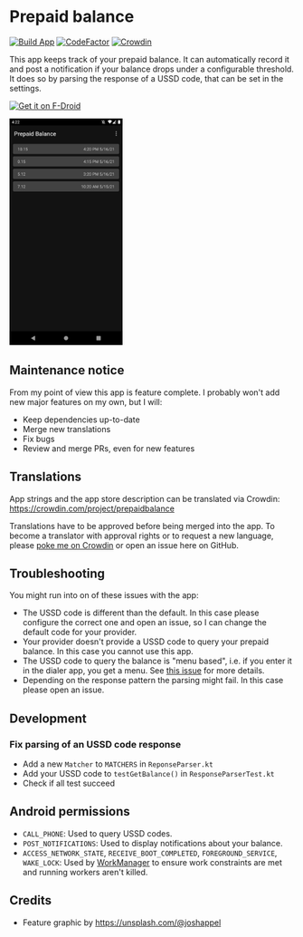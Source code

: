 # Prepaid balance

[![Build App](https://github.com/mueller-ma/PrepaidBalance/actions/workflows/build.yml/badge.svg)](https://github.com/mueller-ma/PrepaidBalance/actions/workflows/build.yml)
[![CodeFactor](https://www.codefactor.io/repository/github/mueller-ma/prepaidbalance/badge)](https://www.codefactor.io/repository/github/mueller-ma/prepaidbalance)
[![Crowdin](https://badges.crowdin.net/prepaidbalance/localized.svg)](https://crowdin.com/project/prepaidbalance)

This app keeps track of your prepaid balance. It can automatically record it and post a notification if your balance drops under a configurable threshold.
It does so by parsing the response of a USSD code, that can be set in the settings.

[<img src="assets/get-it-on-fdroid.png" alt="Get it on F-Droid" height="80">](https://f-droid.org/de/packages/com.github.muellerma.prepaidbalance/)

<img src="fastlane/metadata/android/en-US/images/phoneScreenshots/1.png" alt="Screenshot" width=200px>

## Maintenance notice

From my point of view this app is feature complete. I probably won't add new major features on my own, but I will:
* Keep dependencies up-to-date
* Merge new translations
* Fix bugs
* Review and merge PRs, even for new features

## Translations

App strings and the app store description can be translated via Crowdin: https://crowdin.com/project/prepaidbalance

Translations have to be approved before being merged into the app. To become a translator with approval rights or to request a new language, please [poke me on Crowdin](https://crowdin.com/profile/mueller-ma) or open an issue here on GitHub. 

## Troubleshooting

You might run into on of these issues with the app:
* The USSD code is different than the default. In this case please configure the correct one and open an issue, so I can change the default code for your provider. 
* Your provider doesn't provide a USSD code to query your prepaid balance. In this case you cannot use this app.
* The USSD code to query the balance is "menu based", i.e. if you enter it in the dialer app, you get a menu. See [this issue](https://github.com/mueller-ma/PrepaidBalance/issues/81#issuecomment-1131516634) for more details.
* Depending on the response pattern the parsing might fail. In this case please open an issue.

## Development

### Fix parsing of an USSD code response

* Add a new `Matcher` to `MATCHERS` in `ReponseParser.kt`
* Add your USSD code to `testGetBalance()` in `ResponseParserTest.kt`
* Check if all test succeed

## Android permissions

* `CALL_PHONE`: Used to query USSD codes.
* `POST_NOTIFICATIONS`: Used to display notifications about your balance.
* `ACCESS_NETWORK_STATE`, `RECEIVE_BOOT_COMPLETED`, `FOREGROUND_SERVICE`, `WAKE_LOCK`: Used by [WorkManager](https://developer.android.com/reference/androidx/work/WorkManager) to ensure work constraints are met and running workers aren't killed.

## Credits

* Feature graphic by https://unsplash.com/@joshappel
